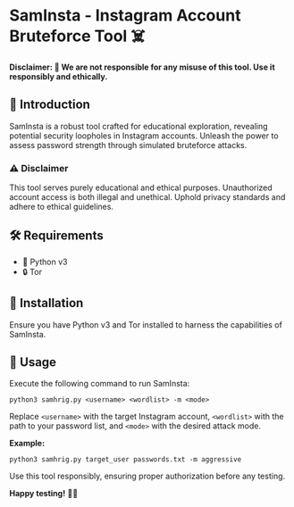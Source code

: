 # SamInsta - Instagram Account Bruteforce Tool ☠️

**Disclaimer: 🚨 We are not responsible for any misuse of this tool. Use it responsibly and ethically.**

## 🚀 Introduction

SamInsta is a robust tool crafted for educational exploration, revealing potential security loopholes in Instagram accounts. Unleash the power to assess password strength through simulated bruteforce attacks.

### ⚠️ Disclaimer

This tool serves purely educational and ethical purposes. Unauthorized account access is both illegal and unethical. Uphold privacy standards and adhere to ethical guidelines.

## 🛠️ Requirements

- 🐍 Python v3
- 🔒 Tor

## 🔧 Installation

Ensure you have Python v3 and Tor installed to harness the capabilities of SamInsta.

## 🚀 Usage

Execute the following command to run SamInsta:

```
python3 samhrig.py <username> <wordlist> -m <mode>
```

Replace `<username>` with the target Instagram account, `<wordlist>` with the path to your password list, and `<mode>` with the desired attack mode.

**Example:**
```
python3 samhrig.py target_user passwords.txt -m aggressive
```

Use this tool responsibly, ensuring proper authorization before any testing.

**Happy testing!** 🚀🔐
